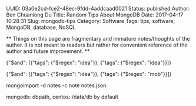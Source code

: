 UUID: 03a0e2cd-fce2-48ec-9fdd-4addcaad0021
Status: published
Author: Ben Chuanlong Du
Title: Random Tips About MongoDB
Date: 2017-04-17 10:28:31
Slug: mongodb-tips
Category: Software
Tags: tips, software, MongoDB, database, NoSQL

**
Things on this page are fragmentary and immature notes/thoughts of the author. 
It is not meant to readers but rather for convenient reference of the author and future improvement.
**
 
{"$and": [{"tags": {"$regex": "idea"}}, {"tags": {"$regex": "idea"}}]}

{"$and": [{"tags": {"$regex": "idea"}}, {"tags": {"$regex": "mob"}}]}

mongoimport -d notes -c note notes.json

mongodb: dbpath, centos: /data/db by default
